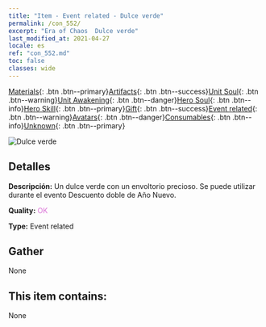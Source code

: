 ```yaml
---
title: "Item - Event related - Dulce verde"
permalink: /con_552/
excerpt: "Era of Chaos  Dulce verde"
last_modified_at: 2021-04-27
locale: es
ref: "con_552.md"
toc: false
classes: wide
---
```

 [Materials](/ItemsES/){: .btn .btn--primary}[Artifacts](/ItemsES/Artifacts/){: .btn .btn--success}[Unit Soul](/ItemsES/UnitSoul/){: .btn .btn--warning}[Unit Awakening](/ItemsES/UnitAwakening/){: .btn .btn--danger}[Hero Soul](/ItemsES/HeroSoul/){: .btn .btn--info}[Hero Skill](/ItemsES/HeroSkill/){: .btn .btn--primary}[Gift](/ItemsES/Gift/){: .btn .btn--success}[Event related](/ItemsES/Events/){: .btn .btn--warning}[Avatars](/ItemsES/Avatars/){: .btn .btn--danger}[Consumables](/ItemsES/Consumables/){: .btn .btn--info}[Unknown](/ItemsES/Unknown/){: .btn .btn--primary}

 ![Dulce verde](/images/t/i_10038.png)

## Detalles
 **Descripción:** Un dulce verde con un envoltorio precioso. Se puede utilizar durante el evento Descuento doble de Año Nuevo.

 **Quality:** <span style="color: #DA70D6">OK</span>

 **Type:** Event related

## Gather

  None

## This item contains:

  None


